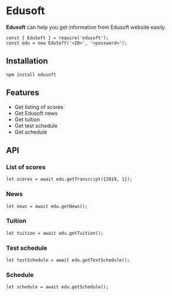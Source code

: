 # Edusoft

**Edusoft** can help you get information from Edusoft website easily.

    const { EduSoft } = require('edusoft');
    const edu = new EduSoft('<ID>', '<password>');

## Installation

    npm install edusoft

## Features

 - Get listing of scores
 - Get Edusoft news
 - Get tuition
 - Get test schedule
 - Get schedule

## API
### List of scores

    let scores = await edu.getTranscript({2019, 1});
### News

    let news = await edu.getNews();
### Tuition

    let tuition = await edu.getTuition();
### Test schedule

    let testSchedule = await edu.getTestSchedule();
### Schedule

    let schedule = await edu.getSchedule();